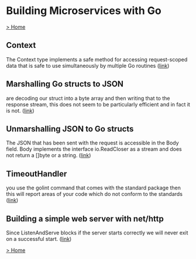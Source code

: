 # Building Microservices with Go

[> Home](../README.md)
## Context



The Context type implements a safe method for accessing request-scoped data that is safe to use simultaneously by multiple Go routines ([link](https://learning.oreilly.com/library/view/-/9781786468666/a6451c7d-520d-4b9c-ac5a-5b441c7417e2.xhtml#272b978d-e4fc-4bfe-bc4a-03d8c830669d))

## Marshalling Go structs to JSON



 are decoding our struct into a byte array and then writing that to the response stream, this does not seem to be particularly efficient and in fact it is not. ([link](https://learning.oreilly.com/library/view/-/9781786468666/4f3ac8c1-a27f-4d1d-819d-2a16e51bb7b3.xhtml#8c90af0e-8d3c-447c-8cc6-091f93a9ba40))

## Unmarshalling JSON to Go structs



The JSON that has been sent with the request is accessible in the Body field. Body implements the interface io.ReadCloser as a stream and does not return a []byte or a string. ([link](https://learning.oreilly.com/library/view/-/9781786468666/b324fa53-6456-4edc-b110-389fc71f7477.xhtml#f78106d0-53ae-4ffb-921e-1fe8c5bc1f22))

## TimeoutHandler



you use the golint command that comes with the standard package then this will report areas of your code which do not conform to the standards ([link](https://learning.oreilly.com/library/view/-/9781786468666/24564c52-185f-419c-bf74-5cdd3d2ed0d5.xhtml#3fab5821-99ba-49c6-8701-382d7bd67256))

## Building a simple web server with net/http



Since ListenAndServe blocks if the server starts correctly we will never exit on a successful start. ([link](https://learning.oreilly.com/library/view/-/9781786468666/3866dcff-baea-4c9d-9d3c-9a10c438f5a0.xhtml#cf0d69f8-48d4-4b14-a54c-9169fb734dda))

[> Home](../README.md)
